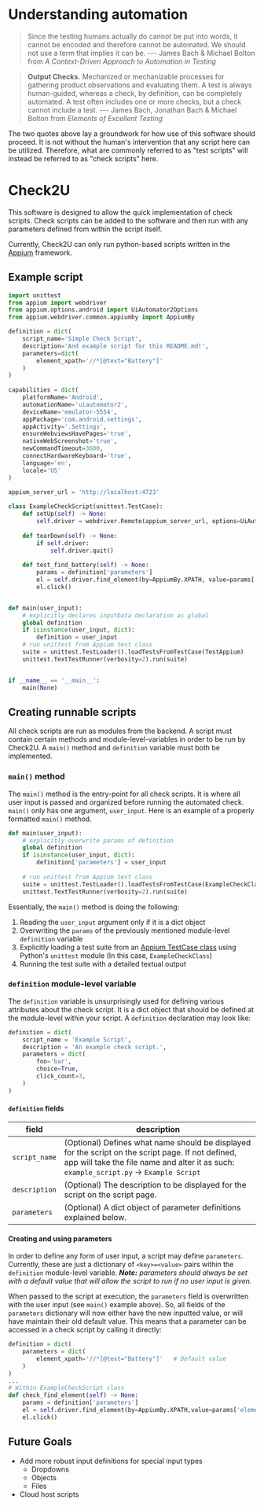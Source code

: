 ﻿
# Understanding automation
> Since the testing humans actually do cannot be put into words, it cannot be encoded and therefore cannot be automated. We should not use a term that implies it can be.   --- James Bach & Michael Bolton from *A Context-Driven Approach to Automation in Testing*

> **Output Checks.** Mechanized or mechanizable processes for gathering product observations and evaluating them. A test is always human-guided, whereas a check, by definition, can be completely automated. A test often includes one or more checks, but a check cannot include a test.   --- James Bach, Jonathan Bach & Michael Bolton from *Elements of Excellent Testing*

The two quotes above lay a groundwork for how use of this software should proceed. It is not without the human's intervention that any script here can be utilized. Therefore, what are commonly referred to as "test scripts" will instead be referred to as "check scripts" here.

# Check2U
This software is designed to allow the quick implementation of check scripts. Check scripts can be added to the software and then run with any parameters defined from within the script itself. 

Currently, Check2U can only run python-based scripts written in the [Appium](https://appium.io/docs/en/latest/) framework.

## Example script

```python
import unittest
from appium import webdriver  
from appium.options.android import UiAutomator2Options  
from appium.webdriver.common.appiumby import AppiumBy

definition = dict(
	script_name='Simple Check Script',
	description='And example script for this README.md!',
	parameters=dict(
		element_xpath='//*[@text="Battery"]'
	)
)  
  
capabilities = dict(  
    platformName='Android',  
    automationName='uiautomator2',  
    deviceName='emulator-5554',  
    appPackage='com.android.settings',  
    appActivity='.Settings',  
    ensureWebviewsHavePages='true',  
    nativeWebScreenshot='true',  
    newCommandTimeout=3600,  
    connectHardwareKeyboard='true',  
    language='en',  
    locale='US'  
)  
  
appium_server_url = 'http://localhost:4723'

class ExampleCheckScript(unittest.TestCase):  
    def setUp(self) -> None:  
        self.driver = webdriver.Remote(appium_server_url, options=UiAutomator2Options().load_capabilities(capabilities))  
  
    def tearDown(self) -> None:  
        if self.driver:  
            self.driver.quit()  
  
    def test_find_battery(self) -> None:
	    params = definition['parameters']
        el = self.driver.find_element(by=AppiumBy.XPATH, value=params['element_xpath'])  
        el.click()


def main(user_input):  
    # explicitly declares inputData declaration as global  
    global definition
    if isinstance(user_input, dict):  
        definition = user_input
    # run unittest from Appium test class  
    suite = unittest.TestLoader().loadTestsFromTestCase(TestAppium)  
    unittest.TextTestRunner(verbosity=2).run(suite)


if __name__ == '__main__':  
    main(None)
```

## Creating runnable scripts
All check scripts are run as modules from the backend. A script must contain certain methods and module-level-variables in order to be run by Check2U. A `main()` method and `definition` variable must both be implemented.

### `main()` method
The `main()` method is the entry-point for all check scripts. It is where all user input is passed and organized before running the automated check. `main()` only has one argument, `user_input`. Here is an example of a properly formatted `main()` method.

```python
def main(user_input):
	# explicitly overwrite params of definition
	global definition
	if isinstance(user_input, dict):
        definition['parameters'] = user_input
    
    # run unittest from Appium test class  
    suite = unittest.TestLoader().loadTestsFromTestCase(ExampleCheckClass)  
	unittest.TextTestRunner(verbosity=2).run(suite)
```
Essentially, the `main()` method is doing the following:

 1. Reading the `user_input` argument only if it is a dict object
 2. Overwriting the `params` of the previously mentioned module-level `definition` variable
 3. Explicitly loading a test suite from an [Appium TestCase class](https://appium.io/docs/en/latest/quickstart/test-py/) using Python's `unittest` module (In this case, `ExampleCheckClass`)
 4. Running the test suite with a detailed textual output

### `definition` module-level variable
The `definition` variable is unsurprisingly used for defining various attributes about the check script. It is a dict object that should be defined at the module-level within your script. A `definition` declaration may look like:
```python
definition = dict(  
	script_name = 'Example Script',
	description = 'An example check script.',
	parameters = dict(
		foo='bar',
		choice=True,
		click_count=3,
	)
)
```
#### `definition` fields
| field | description |
|--|--|
| `script_name` | (Optional) Defines what name should be displayed for the script on the script page. If not defined, app will take the file name and alter it as such: `example_script.py` -> `Example Script` |
| `description` | (Optional) The description to be displayed for the script on the script page. |
| `parameters` | (Optional) A dict object of parameter definitions explained below. |

#### Creating and using parameters
In order to define any form of user input, a script may define `parameters`. Currently, these are just a dictionary of `<key>=<value>` pairs within the `definition` module-level variable. ***Note:** parameters should always be set with a default value that will allow the script to run if no user input is given.*

When passed to the script at execution, the `parameters` field is overwritten with the user input (see `main()` example above). So, all fields of the `parameters` dictionary will now either have the new inputted value, or will have maintain their old default value. This means that a parameter can be accessed in a check script by calling it directly:
```python
definition = dict(
	parameters = dict(
		element_xpath='//*[@text="Battery"]'   # Default value
	)
)
...
# Within ExampleCheckScript class
def check_find_element(self) -> None:
	params = definition['parameters']
	el = self.driver.find_element(by=AppiumBy.XPATH,value=params['element_xpath'])
	el.click()
```

## Future Goals

 - Add more robust input definitions for special input types
	 - Dropdowns
	 - Objects
	 - Files
- Cloud host scripts


